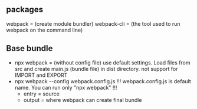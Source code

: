 ## packages
webpack = (create module bundler)
webpack-cli = (the tool used to run webpack on the command line)

## Base bundle
- npx webpack = (without config file) use default settings. Load files from src and create main.js (bundle file) in dist directory.
not support for IMPORT and EXPORT
- npx webpack --config webpack.config.js
!!! webpack.config.js is default name. You can run only "npx webpack" !!!
    - entry = source
    - output = where webpack can create final bundle